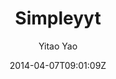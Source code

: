 ---
title: "Simpleyyt"
github: https://github.com/Simpleyyt/jekyll-simpleyyt
demo: http://simpleyyt.github.io/jekyll-simpleyyt
author: Yitao Yao

ssg:
  - Jekyll
cms:
  - No Cms
date: 2014-04-07T09:01:09Z
github_branch: master
stale: true
---